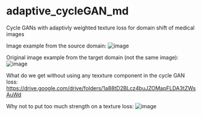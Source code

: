 # adaptive_cycleGAN_md
Cycle GANs with adaptivly weighted texture loss for domain shift of medical images

Image example from the source domain:
![image](https://github.com/natalyasegal/adaptive_cycleGAN_md/assets/71938116/762bf556-3e63-4148-ab60-6fcacc48fb4f)

Original image example from the target domain (not the same image):
![image](https://drive.google.com/open?id=1gsvI3z_xA77T15hKSnQt6a3u-IcJZmjC&usp)


What do we get without using any texxture component in the cycle GAN loss:
https://drive.google.com/drive/folders/1a88tD2BLcz4buJZOMapFLDA3tZWsAuWd


Why not to put too much strength on a texture loss:
![image](https://github.com/natalyasegal/adaptive_cycleGAN_md/assets/71938116/b9cfcdd2-cdbe-4109-a9c6-3eb127d507d4)




